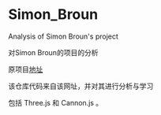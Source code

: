 # Simon_Broun
Analysis of Simon Broun's project

对Simon Broun的项目的分析

原项目[地址](https://bruno-simon.com/)

该仓库代码来自该网址，并对其进行分析与学习

包括 Three.js 和 Cannon.js 。


